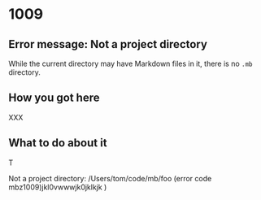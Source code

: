 # 1009

## Error message:  Not a project directory

While the current directory may have Markdown files in it, there is no `.mb` directory.

## How you got here

XXX 

## What to do about it

T

Not a project directory: /Users/tom/code/mb/foo (error code mbz1009)<Paste>jkl0vwwwjk0jklkjk
)
